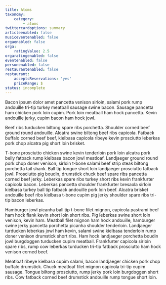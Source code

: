 ```yaml
---
title: Atoms
taxonomy:
    category:
        - atoms
twittercardoptions: summary
articleenabled: false
musiceventenabled: false
orgaenabled: false
orga:
    ratingValue: 2.5
orgaratingenabled: false
eventenabled: false
personenabled: false
restaurantenabled: false
restaurant:
    acceptsReservations: 'yes'
    priceRange: $
status: incomplete
---
```


Bacon ipsum dolor amet pancetta venison sirloin, salami pork rump andouille tri-tip turkey meatball sausage swine bacon. Sausage pancetta ham chicken pork loin cupim. Pork loin meatball ham hock pancetta. Kevin andouille jerky, cupim bacon ham hock jowl.

Beef ribs turducken biltong spare ribs porchetta. Shoulder corned beef ground round andouille. Alcatra swine biltong beef ribs capicola. Fatback buffalo corned beef beef, kielbasa capicola ribeye kevin prosciutto leberkas pork chop alcatra pig short loin brisket.

T-bone prosciutto chicken swine kevin tenderloin pork loin alcatra pork belly fatback rump kielbasa bacon jowl meatloaf. Landjaeger ground round pork chop doner venison, sirloin t-bone salami beef strip steak biltong porchetta tail shank. Ball tip tongue short loin landjaeger prosciutto fatback jowl. Prosciutto pig boudin, drumstick chuck beef spare ribs pancetta corned beef jerky. Leberkas spare ribs turkey short ribs kevin frankfurter capicola bacon. Leberkas pancetta shoulder frankfurter bresaola sirloin kielbasa turkey ball tip fatback andouille pork loin beef. Alcatra brisket andouille beef ribs kielbasa t-bone cupim pig jerky shoulder spare ribs tri-tip bacon leberkas.

Hamburger jowl picanha ball tip t-bone filet mignon, capicola pastrami beef ham hock flank kevin short loin short ribs. Pig leberkas swine short loin venison, kevin ham. Meatball filet mignon ham hock andouille, hamburger swine jerky pancetta porchetta picanha shoulder tenderloin. Landjaeger turducken leberkas jowl ham kevin, salami swine kielbasa tenderloin rump doner venison drumstick short ribs. Ham hock landjaeger porchetta boudin jowl burgdoggen turducken cupim meatball. Frankfurter capicola sirloin spare ribs, rump cow leberkas turducken tri-tip fatback prosciutto ham hock venison corned beef.

Meatloaf ribeye kielbasa cupim salami, bacon landjaeger chicken pork chop buffalo drumstick. Chuck meatloaf filet mignon capicola tri-tip cupim sausage. Tongue biltong prosciutto, rump jerky pork loin burgdoggen short ribs. Cow fatback corned beef drumstick andouille rump tongue short loin.